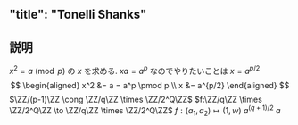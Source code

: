 $\newcommand{\ZZ}{\mathbb{Z}}$
---
"title": "Tonelli Shanks"
---


## 説明
$x^2 = a \pmod p$ の $x$ を求める.
$xa = a^p$ なのでやりたいことは $x = a^{p/2}$
$$
\begin{aligned}
x^2 &= a = a^p \pmod p \\
x &= a^{p/2}
\end{aligned}
$$
$\ZZ/(p-1)\ZZ \cong \ZZ/q\ZZ \times \ZZ/2^Q\ZZ$
$f:\ZZ/q\ZZ \times \ZZ/2^Q\ZZ \to \ZZ/q\ZZ \times \ZZ/2^Q\ZZ$
$f:(a_1, a_2) \mapsto (1, w)$
$a^{(q + 1)/2}$ $a$
